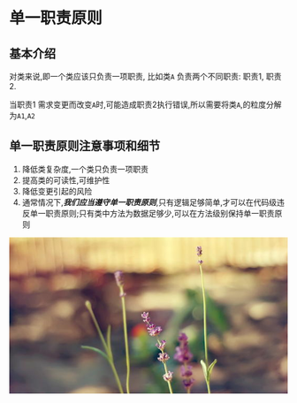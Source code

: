 # 单一职责原则




## 基本介绍
 
 对类来说,即一个类应该只负责一项职责, 比如类`A` 负责两个不同职责: 职责1, 职责2.
 
 当职责1 需求变更而改变`A`时,可能造成职责2执行错误,所以需要将类`A`,的粒度分解为`A1`,`A2`
 
 

## 单一职责原则注意事项和细节

1. 降低类复杂度,一个类只负责一项职责
2. 提高类的可读性,可维护性
3. 降低变更引起的风险
4. 通常情况下,___我们应当遵守单一职责原则___,只有逻辑足够简单,才可以在代码级违反单一职责原则;只有类中方法为数据足够少,可以在方法级别保持单一职责原则

![](./img/mm/meizi53.jpg)
